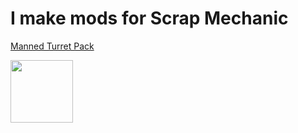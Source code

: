 # I make mods for Scrap Mechanic
<div>
        <a href="https://github.com/Vajdani/SM-Manned-Turret-Pack">
            <p>Manned Turret Pack</p>
            <a href="https://steamcommunity.com/sharedfiles/filedetails/?id=3107290429">
                <img src="https://github.com/Vajdani/SM-Manned-Turret-Pack/preview.jpg" width="100px">
            </a>
        </a>
</div>
